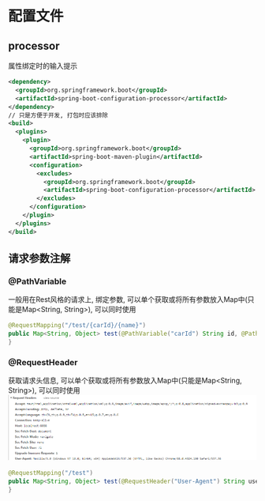 # 配置文件
## processor
属性绑定时的输入提示
```xml
<dependency>
  <groupId>org.springframework.boot</groupId>
  <artifactId>spring-boot-configuration-processor</artifactId>
</dependency>
// 只是方便于开发, 打包时应该排除
<build>
  <plugins>
    <plugin>
      <groupId>org.springframework.boot</groupId>
      <artifactId>spring-boot-maven-plugin</artifactId>
      <configuration>
        <excludes>
          <groupId>org.springframework.boot</groupId>
          <artifactId>spring-boot-configuration-processor</artifactId>
        </excludes>
      </configuration>
    </plugin>
  </plugins>
</build>
```
## 请求参数注解

### @PathVariable
一般用在Rest风格的请求上, 绑定参数, 可以单个获取或将所有参数放入Map中(只能是Map<String, String>), 可以同时使用
```java
@RequestMapping("/test/{carId}/{name}")
public Map<String, Object> test(@PathVariable("carId") String id, @PathVariable String name, @PathVariable Map<String, String> params) {
}
```
### @RequestHeader

获取请求头信息, 可以单个获取或将所有参数放入Map中(只能是Map<String, String>), 可以同时使用
![image.png](SpringBoot核心.assets/1614406876651-cc35630f-62d9-44f3-8b8a-836af2e51b40.png)

```java
@RequestMapping("/test")
public Map<String, Object> test(@RequestHeader("User-Agent") String userAgent, @RequestHeader Map<String, String> headerParams) {
}
```


